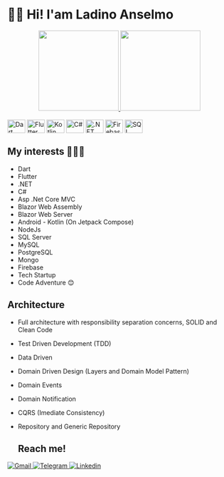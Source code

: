 👋🏽 Hi! I'am Ladino Anselmo
=====================

<!-- Statistic -->
<div align="center">
  <a href="https://github.com/layndev">
  <img height="180em" src="https://github-readme-stats.vercel.app/api?username=layndev&show_icons=true&theme=dracula&include_all_commits=true&count_private=true"/>
  <img height="180em" src="https://github-readme-stats.vercel.app/api/top-langs/?username=layndev&layout=compact&langs_count=7&theme=dracula"/>
</div>
  
<!--  Technologies  -->
<div style="display: inline_block"><br>
  <a href="https://dart.dev/" target="_blank" ><img align="center" alt="Dart" height="30" width="40" src="https://cdn.jsdelivr.net/gh/devicons/devicon/icons/dart/dart-original.svg"></a>
  <a href="https://flutter.dev/" target="_blank" ><img align="center" alt="Flutter" height="30" width="40" src="https://cdn.jsdelivr.net/gh/devicons/devicon/icons/flutter/flutter-original.svg"></a>
  <a href="https://kotlinlang.org/" target="_blank" >
  <img align="center" alt="Kotlin" height="30" width="40" src="https://cdn.jsdelivr.net/gh/devicons/devicon/icons/kotlin/kotlin-original.svg" /></a>
  <a href="https://docs.microsoft.com/en-us/dotnet/csharp/" target="_blank" >
  <img align="center" alt="C#" height="30" width="40" src="https://cdn.jsdelivr.net/gh/devicons/devicon/icons/csharp/csharp-original.svg"></a>
  <a href="https://dotnet.microsoft.com/en-us/" target="_blank" >
  <img align="center" alt=".NET" height="30" width="40" src="https://cdn.jsdelivr.net/gh/devicons/devicon/icons/dot-net/dot-net-original.svg"></a>
  <a href="https://firebase.google.com" target="_blank" >
  <img align="center" alt="Firebase" height="30" width="40" src="https://cdn.jsdelivr.net/gh/devicons/devicon/icons/firebase/firebase-plain.svg"></a>
  <a href="https://www.microsoft.com/en-us/sql-server/sql-server-downloads" target="_blank" >
  <img align="center" alt="SQL Server" height="30" width="40" src="https://www.svgrepo.com/show/303229/microsoft-sql-server-logo.svg"></a>
</div>

## My interests 👨🏾‍💻
- Dart 
- Flutter 
- .NET
- C#
- Asp .Net Core MVC
- Blazor Web Assembly
- Blazor Web Server
- Android - Kotlin (On Jetpack Compose) 
- NodeJs 
- SQL Server 
- MySQL 
- PostgreSQL 
- Mongo 
- Firebase 
- Tech Startup 
- Code Adventure 😊

## Architecture
- Full architecture with responsibility separation concerns, SOLID and Clean Code
- Test Driven Development (TDD)
- Data Driven
- Domain Driven Design (Layers and Domain Model Pattern)
- Domain Events
- Domain Notification
- CQRS (Imediate Consistency)
- Repository and Generic Repository

  ## Reach me!    
 <div> 
  <a href = "mailto:ladino.anselmo@gmail.com" target="_blank" style="target-new: tab;">
    <img src="https://img.shields.io/badge/-Gmail-%23333?style=for-the-badge&logo=gmail&logoColor=white" alt="Gmail"/>
  </a>
  <a href="https://t.me/layndev" target="_blank" style="target-new: tab;">
    <img src="https://img.shields.io/badge/-Telegram-%230077B5?style=for-the-badge&logo=telegram&logoColor=white" alt="Telegram"/>
  </a> 
  <a href="https://www.linkedin.com/in/ladino-anselmo-0b0898231/" target="_blank" style="target-new: tab;">
    <img src="https://img.shields.io/badge/-LinkedIn-%230077B5?style=for-the-badge&logo=linkedin&logoColor=white" alt="Linkedin"/>
  </a> 
</div>

